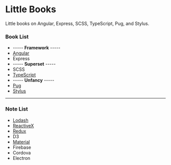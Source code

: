# Little Books

Little books on Angular, Express, SCSS, TypeScript, Pug, and Stylus.

### Book List
* ----- **Framework** -----
* [Angular](https://github.com/Shyam-Chen/Little-Books/blob/master/Angular/README.md)
* Express
* ----- **Superset** -----
* SCSS
* [TypeScript](https://github.com/Shyam-Chen/Little-Books/blob/master/TypeScript.md)
* ----- **Unfancy** -----
* [Pug](https://github.com/Shyam-Chen/Little-Books/blob/master/Pug.md)
* [Stylus](https://github.com/Shyam-Chen/Little-Books/blob/master/Stylus.md)

***

### Note List
* [Lodash](https://github.com/Shyam-Chen/Little-Books/blob/master/Lodash.md)
* [ReactiveX](https://github.com/Shyam-Chen/Little-Books/blob/master/ReactiveX.md)
* [Redux](https://github.com/Shyam-Chen/Little-Books/blob/master/Redux.md)
* D3
* [Material](https://github.com/Shyam-Chen/Little-Books/blob/master/Material.md)
* Firebase
* Cordova
* Electron
